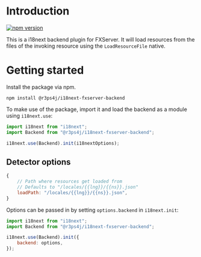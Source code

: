 # Introduction

[![npm version](https://img.shields.io/npm/v/@r3ps4j/i18next-fxserver-backend.svg?style=flat-square)](https://www.npmjs.com/package/@r3ps4j/i18next-fxserver-backend)

This is a i18next backend plugin for FXServer. It will load resources from the files of the invoking resource using the `LoadResourceFile` native.

# Getting started

Install the package via npm.

```
npm install @r3ps4j/i18next-fxserver-backend
```

To make use of the package, import it and load the backend as a module using `i18next.use`:

```js
import i18next from "i18next";
import Backend from "@r3ps4j/i18next-fxserver-backend";

i18next.use(Backend).init(i18nextOptions);
```

## Detector options

```js
{
    // Path where resources get loaded from
    // Defaults to "/locales/{{lng}}/{{ns}}.json"
    loadPath: "/locales/{{lng}}/{{ns}}.json",
}
```

Options can be passed in by setting `options.backend` in `i18next.init`:

```js
import i18next from "i18next";
import Backend from "@r3ps4j/i18next-fxserver-backend";

i18next.use(Backend).init({
    backend: options,
});
```
